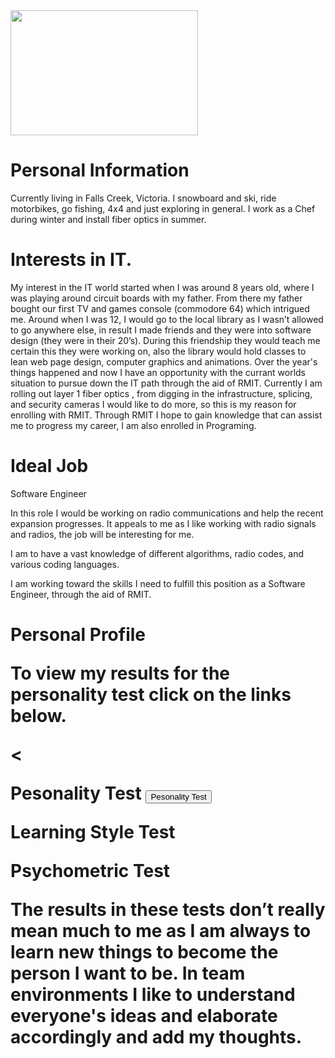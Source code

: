 <!DOCTYPE html>
<html>
<head>
<title>"Zorren Miller"</title>
</head>
<body>
<img src="C:\Users\Zorren\Documents\UNI\Ass1" width="300" height="200">
<h1>Personal Information </h1>
<p>Currently living in Falls Creek, Victoria.   I snowboard and ski, ride motorbikes, go fishing, 4x4 and just exploring in general.
   I work as a Chef during winter and install fiber optics in summer.</p>



<h1>Interests in IT.</h1>  

<p> My interest in the IT world started when I was around 8 years old, where I was playing around circuit boards with my father.  From there my father bought our first TV and games console (commodore 64) which intrigued me.  Around when I was 12, I would go to the local library as I wasn’t allowed to go anywhere else, in result I made friends and they were into software design (they were in their 20’s).  During this friendship they would teach me certain this they were working on, also the library would hold classes to lean web page design, computer graphics and animations.  Over the year's things happened and now I have an opportunity with the currant worlds situation to pursue down the IT path through the aid of RMIT.  Currently I am rolling out layer 1 fiber optics , from digging in the infrastructure, splicing, and security cameras I would like to do more, so this is my reason for enrolling with RMIT.  Through RMIT I hope to gain knowledge that can assist me to progress my career, I am also enrolled in Programing. </p>



<h1>Ideal Job</h1>

<a herf="https://www.seek.com.au/job/50415933?type=promoted#searchRequestToken=eaaeece4-1967-4a5d-9d23-130e71a1a6bf/">Software Engineer</a>

<p>In this role I would be working on radio communications and help the recent expansion progresses.  It appeals to me as I like working with radio signals and radios, the job will be interesting for me.  

I am to have a vast knowledge of different algorithms, radio codes, and various coding languages.   

I am working toward the skills I need to fulfill this position as a Software Engineer, through the aid of RMIT.</p>

<h1>Personal Profile</h>

<p>To view my results for the personality test click on the links below.</p><

<a herf="https://www.16personalities.com/profiles/ab5e570adfa5c/">Pesonality Test</a>
<button onclick="https://www.16personalities.com/profiles/ab5e570adfa5c/='default.asp'">Pesonality Test</button>

<a herf="https://www.learning-styles-online.com/inventory/results.php/">Learning Style Test</a>

<a herf="https://www.psychometricinstitute.com.au/report-free.asp?ctid=10216956/">Psychometric Test</a>

The results in these tests don’t really mean much to me as I am always to learn new things to become the person I want to be.  In team environments I like to understand everyone's ideas and elaborate accordingly and add my thoughts.</p>
</body>
</html>
